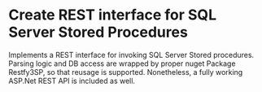 # Create REST interface for SQL Server Stored Procedures
Implements a REST interface for invoking SQL Server Stored procedures. Parsing logic and DB access are wrapped by proper nuget Package 
Restfy3SP, so that reusage is supported. Nonetheless, a fully working ASP.Net REST API is included as well. 
